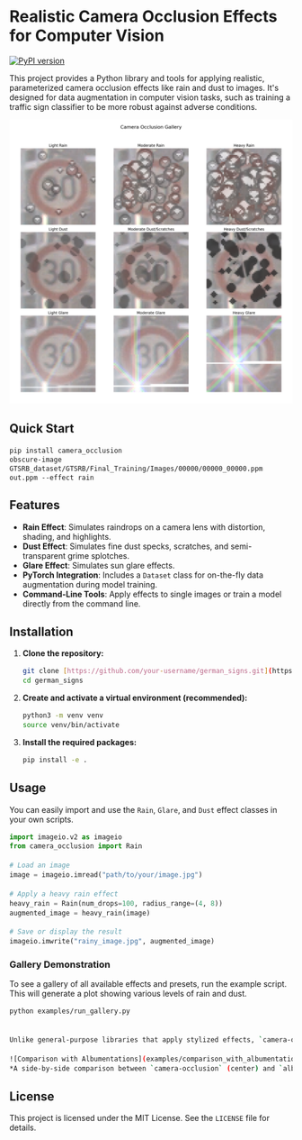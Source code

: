 # Realistic Camera Occlusion Effects for Computer Vision
[![PyPI version](https://img.shields.io/pypi/v/camera-occlusion.svg)](https://pypi.org/project/camera-occlusion/)

This project provides a Python library and tools for applying realistic, parameterized camera occlusion effects like rain and dust to images. It's designed for data augmentation in computer vision tasks, such as training a traffic sign classifier to be more robust against adverse conditions.


![Example noise image](examples/example_noise.png)

## Quick Start
```
pip install camera_occlusion
obscure-image GTSRB_dataset/GTSRB/Final_Training/Images/00000/00000_00000.ppm  out.ppm --effect rain
```

## Features

* **Rain Effect**: Simulates raindrops on a camera lens with distortion, shading, and highlights.
* **Dust Effect**: Simulates fine dust specks, scratches, and semi-transparent grime splotches.
* **Glare Effect**: Simulates sun glare effects.
* **PyTorch Integration**: Includes a `Dataset` class for on-the-fly data augmentation during model training.
* **Command-Line Tools**: Apply effects to single images or train a model directly from the command line.

## Installation

1.  **Clone the repository:**
    ```bash
    git clone [https://github.com/your-username/german_signs.git](https://github.com/your-username/german_signs.git)
    cd german_signs
    ```

2.  **Create and activate a virtual environment (recommended):**
    ```bash
    python3 -m venv venv
    source venv/bin/activate
    ```

3.  **Install the required packages:**
    ```bash
    pip install -e .
    ```

## Usage


You can easily import and use the `Rain`, `Glare`, and `Dust` effect classes in your own scripts.

```python
import imageio.v2 as imageio
from camera_occlusion import Rain

# Load an image
image = imageio.imread("path/to/your/image.jpg")

# Apply a heavy rain effect
heavy_rain = Rain(num_drops=100, radius_range=(4, 8))
augmented_image = heavy_rain(image)

# Save or display the result
imageio.imwrite("rainy_image.jpg", augmented_image)
```

### Gallery Demonstration

To see a gallery of all available effects and presets, run the example script. This will generate a plot showing various levels of rain and dust.

```bash
python examples/run_gallery.py


Unlike general-purpose libraries that apply stylized effects, `camera-occlusion` focuses on simulating the physical properties of a camera lens to produce highly realistic artifacts. This comparison shows the difference between our physically-inspired effects and the approximations from a standard augmentation library.

![Comparison with Albumentations](examples/comparison_with_albumentations.png)
*A side-by-side comparison between `camera-occlusion` (center) and `albumentations` (right). Note the realistic lens distortion in the rain drops and the starburst streaks in the glare.*

```

## License

This project is licensed under the MIT License. See the `LICENSE` file for details.
